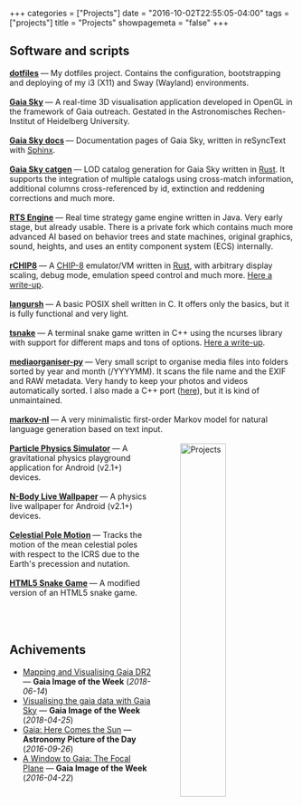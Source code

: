 +++
categories = ["Projects"]
date = "2016-10-02T22:55:05-04:00"
tags = ["projects"]
title = "Projects"
showpagemeta = "false"
+++

## Software and scripts

<article>
<strong><a href="https://codeberg.org/langurmonkey/dotfiles">dotfiles</a> <i class="fa-tss fa fa-linux"></i> <i class="fa-tss fa fa-gitea"></i></strong> &mdash; My dotfiles project. Contains the configuration, bootstrapping and deploying of my i3 (X11) and Sway (Wayland) environments.
</article>
<br />
<article>
<strong><a href="https://zah.uni-heidelberg.de/gaia/outreach/gaiasky/">Gaia Sky</a> <i class="fa-tss fa fa-linux"></i> <i class="fa-tss fa fa-apple"></i> <i class="fa-tss fa fa-windows"></i></strong> &mdash; A real-time 3D visualisation application developed in OpenGL in the framework of Gaia outreach. Gestated in the Astronomisches Rechen-Institut of Heidelberg University.
</article>
<br />
<article>
<strong><a href="https://gaia.ari.uni-heidelberg.de/gaiasky/docs">Gaia Sky docs</a> <i class="fa-tss fa fa-linux"></i> <i class="fa-tss fa fa-book"></i></strong> &mdash; Documentation pages of Gaia Sky, written in reSyncText with <a href="https://www.spninx-doc.org">Sphinx</a>.
</article>
<br />
<article>
<strong><a href="https://codeberg.org/gaiasky/gaiasky-catgen">Gaia Sky catgen</a> <i class="fa-tss fa fa-linux"></i> <i class="fa-tss fa fa-gitea"></i></strong> &mdash; LOD catalog generation for Gaia Sky written in <a href="https://rust-lang.org">Rust</a>. It supports the integration of multiple catalogs using cross-match information, additional columns cross-referenced by id, extinction and reddening corrections and much more.
</article>
<br />
<article>
<strong><a href="/blog/2013/rts-engine-preview/">RTS Engine</a> <i class="fa-tss fa fa-linux"></i> <i class="fa-tss fa fa-gitea"></i></strong> &mdash; Real time strategy game engine written in Java. Very early stage, but already usable. There is a private fork which contains much more advanced AI based on behavior trees and state machines, original graphics, sound, heights, and uses an entity component system (ECS) internally.
</article>
<br />
<article>
<strong><a href="https://codeberg.org/langurmonkey/rchip8">rCHIP8</a> <i class="fa-tss fa fa-linux"></i> <i class="fa-tss fa fa-gitea"></i></strong> &mdash; A <a href="/blog/2021/chip8-spec">CHIP-8</a> emulator/VM written in <a href="https://rust-lang.org">Rust</a>, with arbitrary display scaling, debug mode, emulation speed control and much more. <a href="/blog/2021/chip8-implementation">Here a write-up</a>.
</article>
<br />
<article>
<strong><a href="https://gitlab.com/langurmonkey/langursh">langursh</a> <i class="fa-tss fa fa-linux"></i> <i class="fa-tss fa fa-git-square"></i></strong> &mdash; A basic POSIX shell written in C. It offers only the basics, but it is fully functional and very light.
</article>
<br />
<article>
<strong><a href="https://codeberg.org/langurmonkey/tsnake">tsnake</a> <i class="fa-tss fa fa-linux"></i> <i class="fa-tss fa fa-gitea"></i></strong> &mdash; A terminal snake game written in C++ using the ncurses library with support for different maps and tons of options. <a href="/blog/2019/learning-ncurses">Here a write-up</a>.
</article>
<br />
<article>
<strong><a href="https://gitlab.com/langurmonkey/mediaorganiser-py">mediaorganiser-py</a> <i class="fa-tss fa fa-python"></i> <i class="fa-tss fa fa-git-square"></i></strong> &mdash; Very small script to organise media files into folders sorted by year and month (/YYYYMM). It scans the file name and the EXIF and RAW metadata. Very handy to keep your photos and videos automatically sorted. I also made a C++ port (<a href="https://gitlab.com/langurmonkey/mediaorganiser">here</a>), but it is kind of unmaintained.
</article>
<br />
<article>
<strong><a href="https://codeberg.org/langurmonkey/markov-nl">markov-nl</a> <i class="fa-tss fa fa-python"></i> <i class="fa-tss fa fa-gitea"></i></strong> &mdash; A very minimalistic first-order Markov model for natural language generation based on text input.
</article>
<br />
<img src="/img/drawings/projects_col_s.jpg"
alt="Projects"
style="float: right; margin-left: 50px; width: 40%" />

<article>
<strong><a href="/project/pps/">Particle Physics Simulator</a> <i class="fa-tss fa fa-android"></i></strong> &mdash; A gravitational physics playground application for Android (v2.1+) devices.
</article>
<br />
<article>
<strong><a href="/project/nblw/">N-Body Live Wallpaper</a> <i class="fa-tss fa fa-android"></i></strong>&mdash; A physics live wallpaper for Android (v2.1+) devices.
</article>
<br />
<article>
<strong><a href="/project/celestial-pole/">Celestial Pole Motion</a> <i class="fa-tss fa fa-star"></i> <i class="fa-tss fa fa-git-square"></i></strong> &mdash; Tracks the motion of the mean celestial poles with respect to the ICRS due to the Earth's precession and nutation.
</article>
<br />
<article>
<strong><a href="/project/snake/">HTML5 Snake Game</a> <i class="fa-tss fa fa-html5"></i></strong> &mdash; A modified version of an HTML5 snake game.
</article>
<br/>
<br/>
<br/>

## Achivements

-  [Mapping and Visualising Gaia DR2](https://www.cosmos.esa.int/web/gaia/iow_20180614) &mdash; **Gaia Image of the Week** (*2018-06-14*)
-  [Visualising the gaia data with Gaia Sky](https://www.cosmos.esa.int/web/gaia/gaiadr2_gaiasky) &mdash; **Gaia Image of the Week** (*2018-04-25*)
-  [Gaia: Here Comes the Sun](http://apod.nasa.gov/apod/ap160926.html) &mdash; **Astronomy Picture of the Day** (*2016-09-26*)
-  [A Window to Gaia: The Focal Plane](http://www.cosmos.esa.int/web/gaia/iow_20160422) &mdash; **Gaia Image of the Week** (*2016-04-22*)
